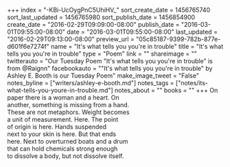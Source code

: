 +++
index = "-KBi-UcOygPnC5UhiHV_"
sort_create_date = 1456765740
sort_last_updated = 1456765980
sort_publish_date = 1456854900
create_date = "2016-02-29T09:09:00-08:00"
publish_date = "2016-03-01T09:55:00-08:00"
date = "2016-03-01T09:55:00-08:00"
last_updated = "2016-02-29T09:13:00-08:00"
preview_url = "05c85187-9399-782b-877e-d601f6e7274f"
name = "It's what tells you you're in trouble"
title = "It's what tells you you're in trouble"
type = "Poem"
link = ""
shareimage = ""
twitterauto = "Our Tuesday Poem \"It's what tells you you're in trouble\" is from @Raignn"
facebookauto = "\"It's what tells you you're in trouble\" by Ashley E. Booth is our Tuesday Poem"
make_image_tweet = "False"
notes_byline = ["writers/ashley-e-booth.md"]
notes_tags = ["notes/its-what-tells-you-youre-in-trouble.md"]
notes_about = ""
books = ""
+++
On paper there is a woman and a heart. On<br>
another, something is missing from a hand.<br>
These are not metaphors. Weight becomes<br>
a unit of measurement. Here. The point<br>
of origin is here. Hands suspended<br>
next to your skin is here. But that ends<br>
here. Next to overturned boats and a drum<br>
that can hold chemicals strong enough<br>
to dissolve a body, but not dissolve itself.